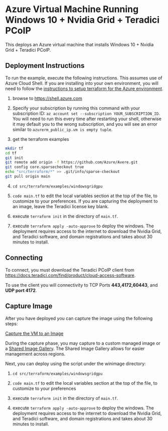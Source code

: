 # Azure Virtual Machine Running Windows 10 + Nvidia Grid + Teradici PCoIP

This deploys an Azure virtual machine that installs Windows 10 + Nvidia Grid + Teradici PCoIP.

## Deployment Instructions

To run the example, execute the following instructions.  This assumes use of Azure Cloud Shell.  If you are installing into your own environment, you will need to follow the [instructions to setup terraform for the Azure environment](https://docs.microsoft.com/en-us/azure/terraform/terraform-install-configure).

1. browse to https://shell.azure.com

2. Specify your subscription by running this command with your subscription ID:  ```az account set --subscription YOUR_SUBSCRIPTION_ID```.  You will need to run this every time after restarting your shell, otherwise it may default you to the wrong subscription, and you will see an error similar to `azurerm_public_ip.vm is empty tuple`.

3. get the terraform examples
```bash
mkdir tf
cd tf
git init
git remote add origin -f https://github.com/Azure/Avere.git
git config core.sparsecheckout true
echo "src/terraform/*" >> .git/info/sparse-checkout
git pull origin main
```

4. `cd src/terraform/examples/windowsgridgpu`

7. `code main.tf` to edit the local variables section at the top of the file, to customize to your preferences.  If you are capturing the deployment to an image, leave the Teradici license key blank.

8. execute `terraform init` in the directory of `main.tf`.

9. execute `terraform apply -auto-approve` to deploy the windows. The deployment requires access to the internet to download the Nvidia Grid, and Teradici software, and domain registrations and takes about 30 minutes to install.

## Connecting

To connect, you must download the Teradici PCoIP client from https://docs.teradici.com/find/product/cloud-access-software.

To use the client you will connectivity to TCP Ports **443,4172,60443**, and **UDP port 4172**.

## Capture Image

After you have deployed you can capture the image using the following steps:

[Capture the VM to an Image](../houdinienvironment#phase-1-single-frame-render-step-2b-test-single-frame-render-and-capture-images)

During the capture phase, you may capture to a custom managed image or a [Shared Image Gallery](https://docs.microsoft.com/en-us/azure/virtual-machines/shared-image-galleries).  The Shared Image Gallery allows for easier management across regions.

Next, you can deploy using the script under the winimage directory:

1. `cd src/terraform/examples/windowsgridgpu`

2. `code main.tf` to edit the local variables section at the top of the file, to customize to your preferences

3. execute `terraform init` in the directory of `main.tf`.

4. execute `terraform apply -auto-approve` to deploy the windows. The deployment requires access to the internet to download the Nvidia Grid, and Teradici software, and domain registrations and takes about 30 minutes to install.
